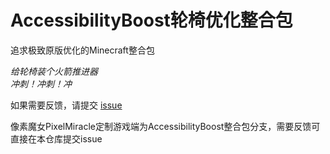 # AccessibilityBoost轮椅优化整合包
追求极致原版优化的Minecraft整合包

*给轮椅装个火箭推进器*<br>
*冲刺！冲刺！冲*

如果需要反馈，请提交 [issue](https://github.com/TLSseven/AccessibilityBoost/issues/new)

像素魔女PixelMiracle定制游戏端为AccessibilityBoost整合包分支，需要反馈可直接在本仓库提交issue
